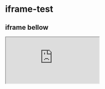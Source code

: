 # iframe-test

## iframe bellow </article>
 <iframe src="https://www.w3schools.com" title="W3Schools Free Online Web Tutorials"></iframe>
<article>
